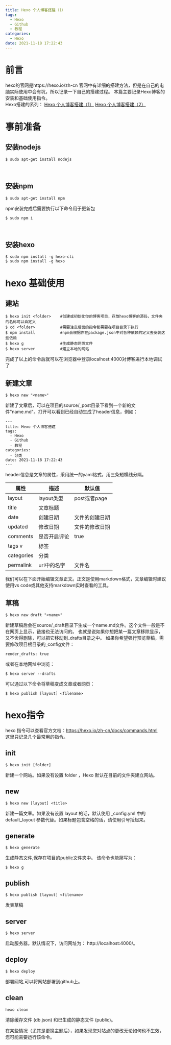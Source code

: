 ```yaml
---
title: Hexo 个人博客搭建（1）
tags:
  - Hexo
  - Github
  - 教程
categories:
  - Hexo
date: 2021-11-18 17:22:43
---
```


# 前言

hexo的官网是https://hexo.io/zh-cn
官网中有详细的搭建方法，但是在自己的电脑实际使用中会有坑，所以记录一下自己的搭建过程。
本篇主要记录Hexo博客的安装和基础使用指令。</br>
Hexo搭建的系列：
[Hexo 个人博客搭建（1）](https://minamisama.github.io/2021/11/18/Hexo-%E4%B8%AA%E4%BA%BA%E5%8D%9A%E5%AE%A2%E6%90%AD%E5%BB%BA(1)/)
[Hexo 个人博客搭建（2）](https://minamisama.github.io/2021/11/19/Hexo-%E4%B8%AA%E4%BA%BA%E5%8D%9A%E5%AE%A2%E6%90%AD%E5%BB%BA(2)/)

<!--more-->

# 事前准备

## 安装nodejs
```
$ sudo apt-get install nodejs
```
</br>

## 安装npm
```
$ sudo apt-get install npm
```

npm安装完成后需要执行以下命令用于更新包
```
$ sudo npm i
```
</br>


## 安装hexo
```
$ sudo npm install -g hexo-cli
$ sudo npm install -g hexo 
```

# hexo 基础使用

## 建站
```
$ hexo init <folder>    #创建或初始化你的博客项目，存放hexo博客的源码，文件夹的名称可以自定义
$ cd <folder>           #需要注意后面的指令都需要在项目目录下执行
$ npm install           #npm会根据你在package.json中对各种依赖的定义去安装这些依赖
$ hexo g                #生成静态网页文件
$ hexo server           #建立本地的网站
```
完成了以上的命令后就可以在浏览器中登录localhost:4000对博客进行本地调试了
</br>

## 新建文章
```
$ hexo new "<name>"
```
新建了文章后，可以在项目的source/_post目录下看到一个新的文件"name.md"。打开可以看到已经自动生成了header信息，例如：
```
---
title: Hexo 个人博客搭建
tags:
  - Hexo
  - Github
  - 教程
categories:
  - 分类
date: 2021-11-18 17:22:43
---
```
header信息是文章的属性，采用统一的yaml格式，用三条短横线分隔。</br>

| 属性        | 描述         | 默认值      |
| ----------- | ----------- | ----------- |
| layout      | layout类型  | post或者page |
| title       | 文章标题     |  |
| date        | 创建日期     | 文件的创建日期 |
| updated     | 修改日期     | 文件的修改日期 |
| comments    | 是否开启评论  | true   |
| tags  v     | 标签         |        |
| categories  | 分类         |        |
| permalink   | url中的名字  | 文件名  |



我们可以在下面开始编辑文章正文。正文是使用markdown格式，文章编辑时建议使用vs code或其他支持markdown实时查看的工具。

## 草稿
```
$ hexo new draft "<name>"
```
新建草稿后会在source/_draft目录下生成一个name.md文件。这个文件一般是不在网页上显示，链接也无法访问的。
也就是说如果你想把某一篇文章移除显示，又不舍得删除，可以把它移动到_drafts目录之中。
如果你希望强行预览草稿，需要修改项目根目录的_config文件：
```
render_drafts: true
```
或者在本地网址中浏览：
```
$ hexo server --drafts
```

可以通过以下命令将草稿变成文章或者网页：
```
$ hexo publish [layout] <filename>
```

# hexo指令
hexo 指令可以查看官方文档：https://hexo.io/zh-cn/docs/commands.html </br>
这里只记录几个最常用的指令。</br>
## init
```
$ hexo init [folder]
```
新建一个网站。如果没有设置 folder ，Hexo 默认在目前的文件夹建立网站。

## new
```
$ hexo new [layout] <title>
```
新建一篇文章。如果没有设置 layout 的话，默认使用 _config.yml 中的 default_layout 参数代替。如果标题包含空格的话，请使用引号括起来。

## generate
```
$ hexo generate
```
生成静态文件,保存在项目的public文件夹中。
该命令也能简写为：
```
$ hexo g
```

## publish
```
$ hexo publish [layout] <filename>
```
发表草稿

## server
```
$ hexo server
```
启动服务器。默认情况下，访问网址为： http://localhost:4000/。

## deploy
```
$ hexo deploy
```
部署网站,可以将网站部署到github上。

## clean
```
hexo clean
```
清除缓存文件 (db.json) 和已生成的静态文件 (public)。

在某些情况（尤其是更换主题后），如果发现您对站点的更改无论如何也不生效，您可能需要运行该命令。





